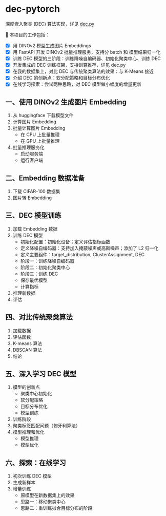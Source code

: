 # dec-pytorch

深度嵌入聚类 (DEC) 算法实现，详见 [dec.py](./dec.py)

🚀 本项目的工作包括：

- [x] 用 DINOv2 模型生成图片 Embeddings
- [x] 用 FastAPI 开发 DINOv2 批量推理服务，支持分 batch 和 模型结果归一化
- [x] 训练 DEC 模型的三阶段：训练降噪自编码器、初始化聚类中心、训练 DEC
- [x] 开发集成的 DEC 训练框架，支持训算推存，详见 dec.py
- [x] 在我的数据集上，对比 DEC 与传统聚类算法的效果：与 K-Means 接近
- [x] 介绍 DEC 的创新点：软分配策略和目标分布优化
- [x] 在线学习探索：尝试两种思路，对 DEC 模型做小幅度的增量更新

## 一、使用 DINOv2 生成图片 Embedding

1. 从 huggingface 下载模型文件
2. 计算图片 Embedding
3. 批量计算图片 Embedding
    - 在 CPU 上批量推理
    - 在 GPU 上批量推理
4. 批量推理服务化
    - 启动服务端
    - 运行客户端

## 二、Embedding 数据准备

1. 下载 CIFAR-100 数据集
2. 图片转 Embedding

## 三、DEC 模型训练

1. 加载 Embedding 数据
2. 训练 DEC 模型
    - 初始化配置：初始化设备；定义评估指标函数
    - 定义降噪自编码器：支持加入掩蔽噪声或高斯噪声；添加了 L2 归一化
    - 定义主要组件：target_distribution, ClusterAssignment, DEC
    - 阶段一：训练降噪自编码器
    - 阶段二：初始化聚类中心
    - 阶段三：训练 DEC
    - 保存最优模型
    - 计算指标
3. 推理新数据
4. 评估

## 四、对比传统聚类算法

1. 加载数据
2. 评估函数
3. K-means 算法
4. DBSCAN 算法
5. 结论

## 五、深入学习 DEC 模型

1. 模型的创新点
    - 聚类中心初始化
    - 软分配策略
    - 目标分布优化
    - 模型训练
2. 训练阶段
3. 聚类标签匹配问题（匈牙利算法）
4. 模型推理和优化
    - 模型推理
    - 模型优化

## 六、探索：在线学习

1. 初次训练 DEC 模型
2. 生成新样本
3. 增量训练
    - 原模型在新数据集上的效果
    - 思路一：移动聚类中心
    - 思路二：重训练拟合目标分布的阶段
